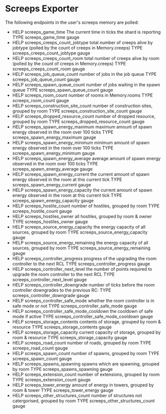 # Screeps Exporter

The following endpoints in the user's screeps memory are polled:

  - HELP screeps_game_time The current time in ticks the shard is reporting
    TYPE screeps_game_time gauge
  - HELP screeps_creeps_count_jobtype total number of creeps alive by jobtype (polled by the count of creeps in Memory.creeps)
    TYPE screeps_creeps_count_jobtype gauge
  - HELP screeps_creeps_count_room total number of creeps alive by room (polled by the count of creeps in Memory.creeps)
    TYPE screeps_creeps_count_room gauge
  - HELP screeps_job_queue_count number of jobs in the job queue
    TYPE screeps_job_queue_count gauge
  - HELP screeps_spawn_queue_count number of jobs waiting in the spawn queue
    TYPE screeps_spawn_queue_count gauge
  - HELP screeps_room_count number of rooms in Memory.rooms
    TYPE screeps_room_count gauge
  - HELP screeps_construction_site_count number of construction sites, grouped by room
    TYPE screeps_construction_site_count gauge
  - HELP screeps_dropped_resource_count number of dropped resource, grouped by room
    TYPE screeps_dropped_resource_count gauge
  - HELP screeps_spawn_energy_maximum maximum amount of spawn energy observed in the room over 100 ticks
    TYPE screeps_spawn_energy_maximum gauge
  - HELP screeps_spawn_energy_minimum minimum amount of spawn energy observed in the room over 100 ticks
    TYPE screeps_spawn_energy_minimum gauge
  - HELP screeps_spawn_energy_average average amount of spawn energy observed in the room over 100 ticks
    TYPE screeps_spawn_energy_average gauge
  - HELP screeps_spawn_energy_current the current amount of spawn energy observed in the room at this current tick
    TYPE screeps_spawn_energy_current gauge
  - HELP screeps_spawn_energy_capacity the current amount of spawn energy observed in the room at this current tick
    TYPE screeps_spawn_energy_capacity gauge
  - HELP screeps_hostile_count number of hostiles, grouped by room
    TYPE screeps_hostile_count gauge
  - HELP screeps_hostiles_owner all hostiles, grouped by room & owner
    TYPE screeps_hostiles_owner gauge
  - HELP screeps_source_energy_capacity the energy capacity of all sources, grouped by room
    TYPE screeps_source_energy_capacity gauge
  - HELP screeps_source_energy_remaining the energy capacity of all sources, grouped by room
    TYPE screeps_source_energy_remaining gauge
  - HELP screeps_controller_progress progress of the upgrading the room controller to the next RCL
    TYPE screeps_controller_progress gauge
  - HELP screeps_controller_next_level the number of points required to upgrade the room controller to the next RCL
    TYPE screeps_controller_next_level gauge
  - HELP screeps_controller_downgrade number of ticks before the room controller downgrades to the previous RC:
    TYPE screeps_controller_downgrade gauge
  - HELP screeps_controller_safe_mode whether the room controller is in safe mode or not
    TYPE screeps_controller_safe_mode gauge
  - HELP screeps_controller_safe_mode_cooldown the cooldown of safe mode if active
    TYPE screeps_controller_safe_mode_cooldown gauge
  - HELP screeps_storage_contents contents of storage, grouped by room & resource
    TYPE screeps_storage_contents gauge
  - HELP screeps_storage_capacity current capacity of storage, grouped by room & resource
    TYPE screeps_storage_capacity gauge
  - HELP screeps_road_count number of roads, grouped by room
    TYPE screeps_road_count gauge
  - HELP screeps_spawn_count number of spawns, grouped by room
    TYPE screeps_spawn_count gauge
  - HELP screeps_spawns_spawning spawns which are spawning, grouped by room
    TYPE screeps_spawns_spawning gauge
  - HELP screeps_extension_count number of extensions, grouped by room
    TYPE screeps_extension_count gauge
  - HELP screeps_tower_energy amount of energy in towers, grouped by room & tower
    TYPE screeps_tower_energy gauge
  - HELP screeps_other_structures_count number of structures not catergorised, grouped by room
    TYPE screeps_other_structures_count gauge
